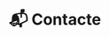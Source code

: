 ---
# An instance of the Contact widget.
# Documentation: https://sourcethemes.com/academic/docs/page-builder/
widget: contact

# This file represents a page section.
headless: true

# Order that this section appears on the page.
weight: 8

title: "📬 Contacte"
subtitle:

content:
  # Automatically link email and phone or display as text?
  autolink: true
  
  # Email form provider
  form:
    provider: formspree
    formspree:
      id: xvovqkde
    netlify:
      # Enable CAPTCHA challenge to reduce spam?
      captcha: false
  
design:
  columns: '1'
  background:
    color: "#FFFFF8"

advanced:
  css_style: "padding-bottom: 0px;"
---